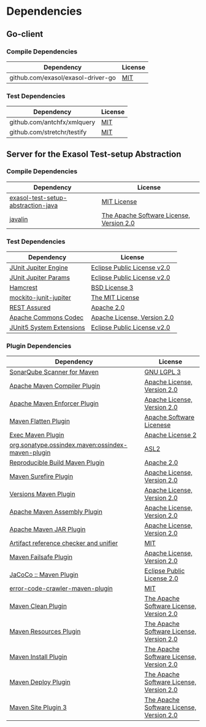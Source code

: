 <!-- @formatter:off -->
# Dependencies

## Go-client

### Compile Dependencies

| Dependency                         | License  |
| ---------------------------------- | -------- |
| github.com/exasol/exasol-driver-go | [MIT][0] |

### Test Dependencies

| Dependency                  | License  |
| --------------------------- | -------- |
| github.com/antchfx/xmlquery | [MIT][1] |
| github.com/stretchr/testify | [MIT][2] |

## Server for the Exasol Test-setup Abstraction

### Compile Dependencies

| Dependency                              | License                                       |
| --------------------------------------- | --------------------------------------------- |
| [exasol-test-setup-abstraction-java][3] | [MIT License][4]                              |
| [javalin][5]                            | [The Apache Software License, Version 2.0][6] |

### Test Dependencies

| Dependency                     | License                           |
| ------------------------------ | --------------------------------- |
| [JUnit Jupiter Engine][7]      | [Eclipse Public License v2.0][8]  |
| [JUnit Jupiter Params][7]      | [Eclipse Public License v2.0][8]  |
| [Hamcrest][11]                 | [BSD License 3][12]               |
| [mockito-junit-jupiter][13]    | [The MIT License][14]             |
| [REST Assured][15]             | [Apache 2.0][16]                  |
| [Apache Commons Codec][17]     | [Apache License, Version 2.0][18] |
| [JUnit5 System Extensions][19] | [Eclipse Public License v2.0][20] |

### Plugin Dependencies

| Dependency                                              | License                                       |
| ------------------------------------------------------- | --------------------------------------------- |
| [SonarQube Scanner for Maven][21]                       | [GNU LGPL 3][22]                              |
| [Apache Maven Compiler Plugin][23]                      | [Apache License, Version 2.0][18]             |
| [Apache Maven Enforcer Plugin][25]                      | [Apache License, Version 2.0][18]             |
| [Maven Flatten Plugin][27]                              | [Apache Software Licenese][6]                 |
| [Exec Maven Plugin][29]                                 | [Apache License 2][6]                         |
| [org.sonatype.ossindex.maven:ossindex-maven-plugin][31] | [ASL2][6]                                     |
| [Reproducible Build Maven Plugin][33]                   | [Apache 2.0][6]                               |
| [Maven Surefire Plugin][35]                             | [Apache License, Version 2.0][18]             |
| [Versions Maven Plugin][37]                             | [Apache License, Version 2.0][18]             |
| [Apache Maven Assembly Plugin][39]                      | [Apache License, Version 2.0][18]             |
| [Apache Maven JAR Plugin][41]                           | [Apache License, Version 2.0][18]             |
| [Artifact reference checker and unifier][43]            | [MIT][44]                                     |
| [Maven Failsafe Plugin][45]                             | [Apache License, Version 2.0][18]             |
| [JaCoCo :: Maven Plugin][47]                            | [Eclipse Public License 2.0][48]              |
| [error-code-crawler-maven-plugin][49]                   | [MIT][44]                                     |
| [Maven Clean Plugin][51]                                | [The Apache Software License, Version 2.0][6] |
| [Maven Resources Plugin][53]                            | [The Apache Software License, Version 2.0][6] |
| [Maven Install Plugin][55]                              | [The Apache Software License, Version 2.0][6] |
| [Maven Deploy Plugin][57]                               | [The Apache Software License, Version 2.0][6] |
| [Maven Site Plugin 3][59]                               | [The Apache Software License, Version 2.0][6] |

[20]: http://www.eclipse.org/legal/epl-v20.html
[6]: http://www.apache.org/licenses/LICENSE-2.0.txt
[35]: https://maven.apache.org/surefire/maven-surefire-plugin/
[16]: http://www.apache.org/licenses/LICENSE-2.0.html
[51]: http://maven.apache.org/plugins/maven-clean-plugin/
[13]: https://github.com/mockito/mockito
[44]: https://opensource.org/licenses/MIT
[45]: https://maven.apache.org/surefire/maven-failsafe-plugin/
[27]: https://www.mojohaus.org/flatten-maven-plugin/
[29]: http://www.mojohaus.org/exec-maven-plugin
[17]: https://commons.apache.org/proper/commons-codec/
[37]: http://www.mojohaus.org/versions-maven-plugin/
[12]: http://opensource.org/licenses/BSD-3-Clause
[23]: https://maven.apache.org/plugins/maven-compiler-plugin/
[3]: https://github.com/exasol/exasol-test-setup-abstraction-java/
[48]: https://www.eclipse.org/legal/epl-2.0/
[22]: http://www.gnu.org/licenses/lgpl.txt
[47]: https://www.jacoco.org/jacoco/trunk/doc/maven.html
[15]: http://code.google.com/p/rest-assured
[14]: https://github.com/mockito/mockito/blob/main/LICENSE
[33]: http://zlika.github.io/reproducible-build-maven-plugin
[4]: https://github.com/exasol/exasol-test-setup-abstraction-java/blob/main/LICENSE
[18]: https://www.apache.org/licenses/LICENSE-2.0.txt
[21]: http://sonarsource.github.io/sonar-scanner-maven/
[25]: https://maven.apache.org/enforcer/maven-enforcer-plugin/
[0]: https://github.com/exasol/exasol-driver-go/blob/v0.4.2/LICENSE
[8]: https://www.eclipse.org/legal/epl-v20.html
[1]: https://github.com/antchfx/xmlquery/blob/v1.3.11/LICENSE
[55]: http://maven.apache.org/plugins/maven-install-plugin/
[7]: https://junit.org/junit5/
[31]: https://sonatype.github.io/ossindex-maven/maven-plugin/
[19]: https://github.com/itsallcode/junit5-system-extensions
[2]: https://github.com/stretchr/testify/blob/v1.7.1/LICENSE
[5]: https://javalin.io/
[11]: http://hamcrest.org/JavaHamcrest/
[57]: http://maven.apache.org/plugins/maven-deploy-plugin/
[59]: http://maven.apache.org/plugins/maven-site-plugin/
[53]: http://maven.apache.org/plugins/maven-resources-plugin/
[43]: https://github.com/exasol/artifact-reference-checker-maven-plugin
[49]: https://github.com/exasol/error-code-crawler-maven-plugin
[41]: https://maven.apache.org/plugins/maven-jar-plugin/
[39]: https://maven.apache.org/plugins/maven-assembly-plugin/
